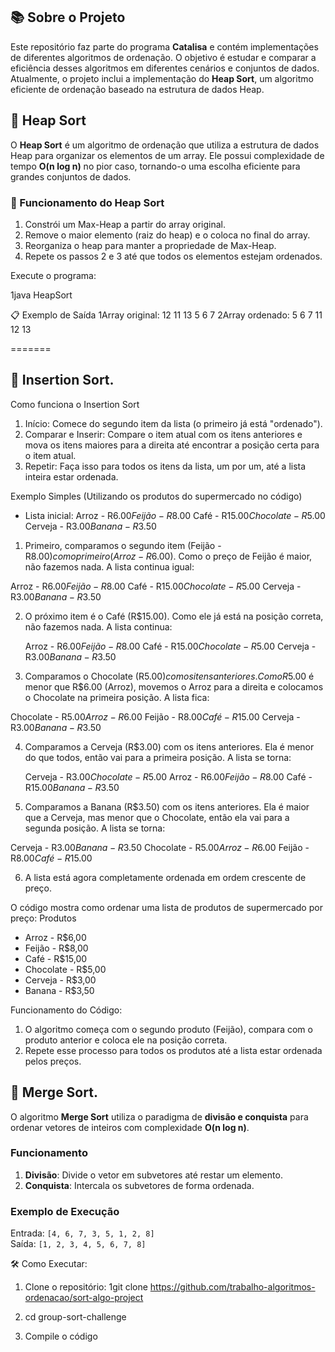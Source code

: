 ## 📚 Sobre o Projeto

Este repositório faz parte do programa **Catalisa** e contém implementações de diferentes algoritmos de ordenação. O objetivo é estudar e comparar a eficiência desses algoritmos em diferentes cenários e conjuntos de dados. Atualmente, o projeto inclui a implementação do **Heap Sort**, um algoritmo eficiente de ordenação baseado na estrutura de dados Heap.

## 🚀 Heap Sort

O **Heap Sort** é um algoritmo de ordenação que utiliza a estrutura de dados Heap para organizar os elementos de um array. Ele possui complexidade de tempo **O(n log n)** no pior caso, tornando-o uma escolha eficiente para grandes conjuntos de dados.

### 🧩 Funcionamento do Heap Sort

1. Constrói um Max-Heap a partir do array original.
2. Remove o maior elemento (raiz do heap) e o coloca no final do array.
3. Reorganiza o heap para manter a propriedade de Max-Heap.
4. Repete os passos 2 e 3 até que todos os elementos estejam ordenados.

Execute o programa:

1java HeapSort

📋 Exemplo de Saída
1Array original: 12 11 13 5 6 7
2Array ordenado: 5 6 7 11 12 13

=======

## 🚀 Insertion Sort.

Como funciona o Insertion Sort
1. Início: Comece do segundo item da lista (o primeiro já está "ordenado").
2. Comparar e Inserir: Compare o item atual com os itens anteriores e mova os itens maiores para a direita até encontrar a posição certa para o item atual.
3. Repetir: Faça isso para todos os itens da lista, um por um, até a lista inteira estar ordenada.

Exemplo Simples (Utilizando os produtos do supermercado no código)

- Lista inicial: 
  Arroz - R$6.00
  Feijão - R$8.00
  Café - R$15.00
  Chocolate - R$5.00
  Cerveja - R$3.00
  Banana - R$3.50
 
1. Primeiro, comparamos o segundo item (Feijão - R$8.00) com o primeiro (Arroz - R$6.00). Como o preço de Feijão é maior, não fazemos nada. A lista continua igual: 

  Arroz - R$6.00
   Feijão - R$8.00
   Café - R$15.00
   Chocolate - R$5.00
   Cerveja - R$3.00
   Banana - R$3.50
   
2. O próximo item é o Café (R$15.00). Como ele já está na posição correta, não fazemos nada. A lista continua:

   Arroz - R$6.00
   Feijão - R$8.00
   Café - R$15.00
   Chocolate - R$5.00
   Cerveja - R$3.00
   Banana - R$3.50
 
3. Comparamos o Chocolate (R$5.00) com os itens anteriores. Como R$5.00 é menor que R$6.00 (Arroz), movemos o Arroz para a direita e colocamos o Chocolate na primeira posição. A lista fica:

  Chocolate - R$5.00
   Arroz - R$6.00
   Feijão - R$8.00
   Café - R$15.00
   Cerveja - R$3.00
   Banana - R$3.50

4. Comparamos a Cerveja (R$3.00) com os itens anteriores. Ela é menor do que todos, então vai para a primeira posição. A lista se torna:

   Cerveja - R$3.00
   Chocolate - R$5.00
   Arroz - R$6.00
   Feijão - R$8.00
   Café - R$15.00
   Banana - R$3.50
 
5. Comparamos a Banana (R$3.50) com os itens anteriores. Ela é maior que a Cerveja, mas menor que o Chocolate, então ela vai para a segunda posição. A lista se torna:

  Cerveja - R$3.00
   Banana - R$3.50
   Chocolate - R$5.00
   Arroz - R$6.00
   Feijão - R$8.00
   Café - R$15.00

6. A lista está agora completamente ordenada em ordem crescente de preço.

O código mostra como ordenar uma lista de produtos de supermercado por preço:
Produtos
- Arroz - R$6,00
- Feijão - R$8,00
- Café - R$15,00
- Chocolate - R$5,00
- Cerveja - R$3,00
- Banana - R$3,50

Funcionamento do Código:
1. O algoritmo começa com o segundo produto (Feijão), compara com o produto anterior e coloca ele na posição correta.
2. Repete esse processo para todos os produtos até a lista estar ordenada pelos preços.

## 🚀 Merge Sort.

O algoritmo **Merge Sort** utiliza o paradigma de **divisão e conquista** para ordenar vetores de inteiros com complexidade **O(n log n)**.

### Funcionamento
1. **Divisão**: Divide o vetor em subvetores até restar um elemento.
2. **Conquista**: Intercala os subvetores de forma ordenada.

### Exemplo de Execução
Entrada: `[4, 6, 7, 3, 5, 1, 2, 8]`  
Saída: `[1, 2, 3, 4, 5, 6, 7, 8]`

🛠️ Como Executar:

1. Clone o repositório:
1git clone https://github.com/trabalho-algoritmos-ordenacao/sort-algo-project

2. cd group-sort-challenge

3. Compile o código
